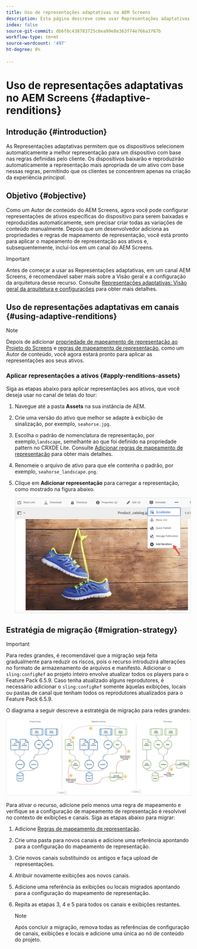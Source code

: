 ```yaml
---
title: Uso de representações adaptativas no AEM Screens
description: Esta página descreve como usar Representações adaptativas no AEM Screens.
index: false
source-git-commit: db6f8c438783725c6ea99e8e363f74e766a3767b
workflow-type: tm+mt
source-wordcount: '497'
ht-degree: 0%

---
```


# Uso de representações adaptativas no AEM Screens {#adaptive-renditions}

## Introdução {#introduction}

As Representações adaptativas permitem que os dispositivos selecionem automaticamente a melhor representação para um dispositivo com base nas regras definidas pelo cliente. Os dispositivos baixarão e reproduzirão automaticamente a representação mais apropriada de um ativo com base nessas regras, permitindo que os clientes se concentrem apenas na criação da experiência *principal*.

## Objetivo {#objective}

Como um Autor de conteúdo do AEM Screens, agora você pode configurar representações de ativos específicas do dispositivo para serem baixadas e reproduzidas automaticamente, sem precisar criar todas as variações de conteúdo manualmente.
Depois que um desenvolvedor adiciona as propriedades e regras de mapeamento de representação, você está pronto para aplicar o mapeamento de representação aos ativos e, subsequentemente, incluí-los em um canal do AEM Screens.

>[!IMPORTANT]
>Antes de começar a usar as Representações adaptativas, em um canal AEM Screens, é recomendável saber mais sobre a Visão geral e a configuração da arquitetura desse recurso. Consulte [Representações adaptativas: Visão geral da arquitetura e configurações](/help/user-guide/adaptive-renditions.md) para obter mais detalhes.

## Uso de representações adaptativas em canais {#using-adaptive-renditions}

>[!NOTE]
>Depois de adicionar [propriedade de mapeamento de representação ao Projeto do Screens](/help/user-guide/adaptive-renditions.md#rendition-mapping-new) e [regras de mapeamento de representação](/help/user-guide/adaptive-renditions.md#add-rendition-mapping-rules), como um Autor de conteúdo, você agora estará pronto para aplicar as representações aos seus ativos.

### Aplicar representações a ativos {#apply-renditions-assets}

Siga as etapas abaixo para aplicar representações aos ativos, que você deseja usar no canal de telas do tour:

1. Navegue até a pasta **Assets** na sua instância de AEM.

1. Crie uma versão do ativo que melhor se adapte à exibição de sinalização, por exemplo, `seahorse.jpg`.

1. Escolha o padrão de nomenclatura de representação, por exemplo,`landscape`, semelhante ao que foi definido na propriedade pattern no CRXDE Lite. Consulte [Adicionar regras de mapeamento de representação](/help/user-guide/adaptive-renditions.md#add-rendition-mapping-rules) para obter mais detalhes.

1. Renomeie o arquivo de ativo para que ele contenha o padrão, por exemplo, `seahorse_landscape.png`.

1. Clique em **Adicionar representação** para carregar a representação, como mostrado na figura abaixo.

   ![imagem](/help/user-guide/assets/adaptive-renditions/add-rendition.png)


## Estratégia de migração {#migration-strategy}

>[!IMPORTANT]
>Para redes grandes, é recomendável que a migração seja feita gradualmente para reduzir os riscos, pois o recurso introduzirá alterações no formato de armazenamento de arquivos e manifesto. Adicionar o `sling:configRef` ao projeto inteiro envolve atualizar todos os players para o Feature Pack 6.5.9. Caso tenha atualizado alguns reprodutores, é necessário adicionar o `sling:configRef` somente àquelas exibições, locais ou pastas de canal que tenham todos os reprodutores atualizados para o Feature Pack 6.5.9.

O diagrama a seguir descreve a estratégia de migração para redes grandes:

![imagem](/help/user-guide/assets/adaptive-renditions/migration-strategy1.png)

Para ativar o recurso, adicione pelo menos uma regra de mapeamento e verifique se a configuração de mapeamento de representação é resolvível no contexto de exibições e canais. Siga as etapas abaixo para migrar:

1. Adicione [Regras de mapeamento de representação](/help/user-guide/adaptive-renditions.md).
1. Crie uma pasta para novos canais e adicione uma referência apontando para a configuração do mapeamento de representação.
1. Crie novos canais substituindo os antigos e faça upload de representações.
1. Atribuir novamente exibições aos novos canais.
1. Adicione uma referência às exibições ou locais migrados apontando para a configuração do mapeamento de representação.
1. Repita as etapas 3, 4 e 5 para todos os canais e exibições restantes.

   >[!NOTE]
   >Após concluir a migração, remova todas as referências de configuração de canais, exibições e locais e adicione uma única ao nó de conteúdo do projeto.

